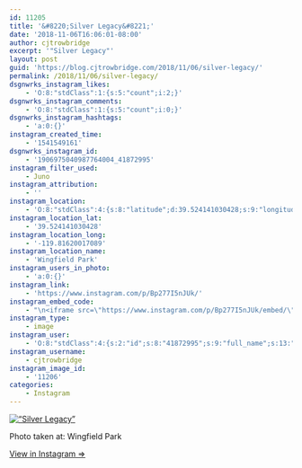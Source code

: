 ```yaml
---
id: 11205
title: '&#8220;Silver Legacy&#8221;'
date: '2018-11-06T16:06:01-08:00'
author: cjtrowbridge
excerpt: '"Silver Legacy"'
layout: post
guid: 'https://blog.cjtrowbridge.com/2018/11/06/silver-legacy/'
permalink: /2018/11/06/silver-legacy/
dsgnwrks_instagram_likes:
    - 'O:8:"stdClass":1:{s:5:"count";i:2;}'
dsgnwrks_instagram_comments:
    - 'O:8:"stdClass":1:{s:5:"count";i:0;}'
dsgnwrks_instagram_hashtags:
    - 'a:0:{}'
instagram_created_time:
    - '1541549161'
dsgnwrks_instagram_id:
    - '1906975040987764004_41872995'
instagram_filter_used:
    - Juno
instagram_attribution:
    - ''
instagram_location:
    - 'O:8:"stdClass":4:{s:8:"latitude";d:39.524141030428;s:9:"longitude";d:-119.81620017089;s:4:"name";s:14:"Wingfield Park";s:2:"id";i:193945;}'
instagram_location_lat:
    - '39.524141030428'
instagram_location_long:
    - '-119.81620017089'
instagram_location_name:
    - 'Wingfield Park'
instagram_users_in_photo:
    - 'a:0:{}'
instagram_link:
    - 'https://www.instagram.com/p/Bp277I5nJUk/'
instagram_embed_code:
    - "\n<iframe src=\"https://www.instagram.com/p/Bp277I5nJUk/embed/\" width=\"612\" height=\"710\" frameborder=\"0\" scrolling=\"no\" allowtransparency=\"true\" class=\"insta-image-embed\"></iframe>\n"
instagram_type:
    - image
instagram_user:
    - 'O:8:"stdClass":4:{s:2:"id";s:8:"41872995";s:9:"full_name";s:13:"CJ Trowbridge";s:15:"profile_picture";s:141:"https://scontent.cdninstagram.com/vp/d092ebfdf7d7b69ffa8c0aebfde742bc/5C7E7A1C/t51.2885-19/s150x150/13724650_1188772791164794_142557231_a.jpg";s:8:"username";s:12:"cjtrowbridge";}'
instagram_username:
    - cjtrowbridge
instagram_image_id:
    - '11206'
categories:
    - Instagram
---
```


[![“Silver Legacy”](https://blog.cjtrowbridge.com/wp-content/uploads/2018/11/silver-legacy-1-1.jpg)](https://www.instagram.com/p/Bp277I5nJUk/)

Photo taken at: Wingfield Park

[View in Instagram ⇒](https://www.instagram.com/p/Bp277I5nJUk/)